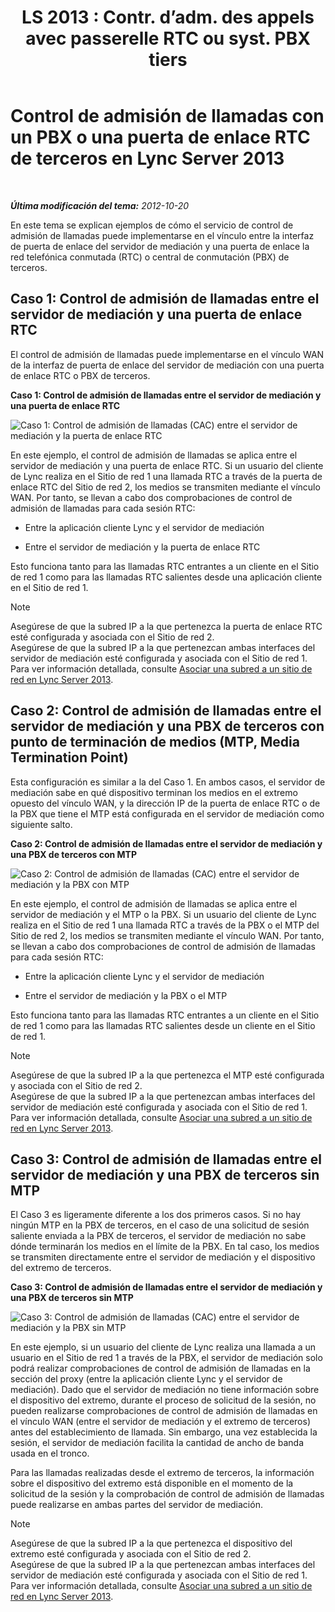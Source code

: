 ﻿---
title: "LS 2013 : Contr. d’adm. des appels avec passerelle RTC ou syst. PBX tiers"
TOCTitle: Control de admisión de llamadas con un PBX o una puerta de enlace RTC de terceros
ms:assetid: 95dc4ceb-bcad-48ee-86ec-af911727f853
ms:mtpsurl: https://technet.microsoft.com/es-es/library/Gg398762(v=OCS.15)
ms:contentKeyID: 48276077
ms.date: 01/07/2017
mtps_version: v=OCS.15
ms.translationtype: HT
---

# Control de admisión de llamadas con un PBX o una puerta de enlace RTC de terceros en Lync Server 2013

 

_**Última modificación del tema:** 2012-10-20_

En este tema se explican ejemplos de cómo el servicio de control de admisión de llamadas puede implementarse en el vínculo entre la interfaz de puerta de enlace del servidor de mediación y una puerta de enlace la red telefónica conmutada (RTC) o central de conmutación (PBX) de terceros.

## Caso 1: Control de admisión de llamadas entre el servidor de mediación y una puerta de enlace RTC

El control de admisión de llamadas puede implementarse en el vínculo WAN de la interfaz de puerta de enlace del servidor de mediación con una puerta de enlace RTC o PBX de terceros.

**Caso 1: Control de admisión de llamadas entre el servidor de mediación y una puerta de enlace RTC**

![Caso 1: Control de admisión de llamadas (CAC) entre el servidor de mediación y la puerta de enlace RTC](images/Gg398762.4bebf9ee-2732-4ea6-bbe5-0269b2903d8c(OCS.15).jpg "Caso 1: Control de admisión de llamadas (CAC) entre el servidor de mediación y la puerta de enlace RTC")

En este ejemplo, el control de admisión de llamadas se aplica entre el servidor de mediación y una puerta de enlace RTC. Si un usuario del cliente de Lync realiza en el Sitio de red 1 una llamada RTC a través de la puerta de enlace RTC del Sitio de red 2, los medios se transmiten mediante el vínculo WAN. Por tanto, se llevan a cabo dos comprobaciones de control de admisión de llamadas para cada sesión RTC:

  - Entre la aplicación cliente Lync y el servidor de mediación

  - Entre el servidor de mediación y la puerta de enlace RTC

Esto funciona tanto para las llamadas RTC entrantes a un cliente en el Sitio de red 1 como para las llamadas RTC salientes desde una aplicación cliente en el Sitio de red 1.


> [!NOTE]
> Asegúrese de que la subred IP a la que pertenezca la puerta de enlace RTC esté configurada y asociada con el Sitio de red 2.<BR>Asegúrese de que la subred IP a la que pertenezcan ambas interfaces del servidor de mediación esté configurada y asociada con el Sitio de red 1.<BR>Para ver información detallada, consulte <A href="lync-server-2013-associate-a-subnet-with-a-network-site.md">Asociar una subred a un sitio de red en Lync Server 2013</A>.



## Caso 2: Control de admisión de llamadas entre el servidor de mediación y una PBX de terceros con punto de terminación de medios (MTP, Media Termination Point)

Esta configuración es similar a la del Caso 1. En ambos casos, el servidor de mediación sabe en qué dispositivo terminan los medios en el extremo opuesto del vínculo WAN, y la dirección IP de la puerta de enlace RTC o de la PBX que tiene el MTP está configurada en el servidor de mediación como siguiente salto.

**Caso 2: Control de admisión de llamadas entre el servidor de mediación y una PBX de terceros con MTP**

![Caso 2: Control de admisión de llamadas (CAC) entre el servidor de mediación y la PBX con MTP](images/Gg398762.1c0b5263-c053-4cca-842f-85dd670760c8(OCS.15).jpg "Caso 2: Control de admisión de llamadas (CAC) entre el servidor de mediación y la PBX con MTP")

En este ejemplo, el control de admisión de llamadas se aplica entre el servidor de mediación y el MTP o la PBX. Si un usuario del cliente de Lync realiza en el Sitio de red 1 una llamada RTC a través de la PBX o el MTP del Sitio de red 2, los medios se transmiten mediante el vínculo WAN. Por tanto, se llevan a cabo dos comprobaciones de control de admisión de llamadas para cada sesión RTC:

  - Entre la aplicación cliente Lync y el servidor de mediación

  - Entre el servidor de mediación y la PBX o el MTP

Esto funciona tanto para las llamadas RTC entrantes a un cliente en el Sitio de red 1 como para las llamadas RTC salientes desde un cliente en el Sitio de red 1.


> [!NOTE]
> Asegúrese de que la subred IP a la que pertenezca el MTP esté configurada y asociada con el Sitio de red 2.<BR>Asegúrese de que la subred IP a la que pertenezcan ambas interfaces del servidor de mediación esté configurada y asociada con el Sitio de red 1.<BR>Para ver información detallada, consulte <A href="lync-server-2013-associate-a-subnet-with-a-network-site.md">Asociar una subred a un sitio de red en Lync Server 2013</A>.



## Caso 3: Control de admisión de llamadas entre el servidor de mediación y una PBX de terceros sin MTP

El Caso 3 es ligeramente diferente a los dos primeros casos. Si no hay ningún MTP en la PBX de terceros, en el caso de una solicitud de sesión saliente enviada a la PBX de terceros, el servidor de mediación no sabe dónde terminarán los medios en el límite de la PBX. En tal caso, los medios se transmiten directamente entre el servidor de mediación y el dispositivo del extremo de terceros.

**Caso 3: Control de admisión de llamadas entre el servidor de mediación y una PBX de terceros sin MTP**

![Caso 3: Control de admisión de llamadas (CAC) entre el servidor de mediación y la PBX sin MTP](images/Gg398762.f4bcf800-3a68-4037-bb3f-adb2fdf50d32(OCS.15).jpg "Caso 3: Control de admisión de llamadas (CAC) entre el servidor de mediación y la PBX sin MTP")

En este ejemplo, si un usuario del cliente de Lync realiza una llamada a un usuario en el Sitio de red 1 a través de la PBX, el servidor de mediación solo podrá realizar comprobaciones de control de admisión de llamadas en la sección del proxy (entre la aplicación cliente Lync y el servidor de mediación). Dado que el servidor de mediación no tiene información sobre el dispositivo del extremo, durante el proceso de solicitud de la sesión, no pueden realizarse comprobaciones de control de admisión de llamadas en el vínculo WAN (entre el servidor de mediación y el extremo de terceros) antes del establecimiento de llamada. Sin embargo, una vez establecida la sesión, el servidor de mediación facilita la cantidad de ancho de banda usada en el tronco.

Para las llamadas realizadas desde el extremo de terceros, la información sobre el dispositivo del extremo está disponible en el momento de la solicitud de la sesión y la comprobación de control de admisión de llamadas puede realizarse en ambas partes del servidor de mediación.


> [!NOTE]
> Asegúrese de que la subred IP a la que pertenezca el dispositivo del extremo esté configurada y asociada con el Sitio de red 2.<BR>Asegúrese de que la subred IP a la que pertenezcan ambas interfaces del servidor de mediación esté configurada y asociada con el Sitio de red 1.<BR>Para ver información detallada, consulte <A href="lync-server-2013-associate-a-subnet-with-a-network-site.md">Asociar una subred a un sitio de red en Lync Server 2013</A>.


